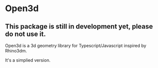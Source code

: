 # Open3d

## This package is still in development yet, please do not use it.

Open3d is a 3d geometry library for Typescript/Javascript inspired by Rhino3dm.

It's a simplied version.
